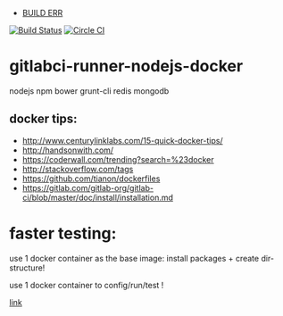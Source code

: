 
- [BUILD ERR](https://registry.hub.docker.com/u/brownman/install-config-test/builds_history/94705/)

[![Build Status](https://travis-ci.org/brownman/install_config_test.svg?branch=master)](https://travis-ci.org/brownman/install_config_test)
[![Circle CI](https://circleci.com/gh/brownman/install_config_test.svg?style=svg)](https://circleci.com/gh/brownman/install_config_test)

gitlabci-runner-nodejs-docker
=============================

nodejs npm bower grunt-cli redis mongodb

docker tips:
------
- http://www.centurylinklabs.com/15-quick-docker-tips/
- http://handsonwith.com/
- https://coderwall.com/trending?search=%23docker
- http://stackoverflow.com/tags
- https://github.com/tianon/dockerfiles
- https://gitlab.com/gitlab-org/gitlab-ci/blob/master/doc/install/installation.md

faster testing:
====
 use 1 docker container as the base image: install packages + create dir-structure!
 
 use 1 docker container to config/run/test !
 
 [link](http://dockerfile.github.io/#/ruby-runtime)
